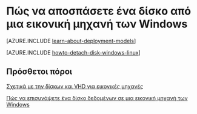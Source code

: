 <properties
    pageTitle="Απόσπαση ένα δίσκο από μια Εικονική Windows | Microsoft Azure"
    description="Μάθετε πώς να αποσπάσετε ένα δίσκο από μια εικονική μηχανή στο Azure χρησιμοποιώντας το μοντέλο κλασική ανάπτυξης."
    services="virtual-machines-windows"
    documentationCenter=""
    authors="cynthn"
    manager="timlt"
    editor=""
    tags="azure-service-management"/>

<tags
    ms.service="virtual-machines-windows"
    ms.workload="infrastructure-services"
    ms.tgt_pltfrm="vm-windows"
    ms.devlang="na"
    ms.topic="article"
    ms.date="09/27/2016"
    ms.author="cynthn"/>



# <a name="how-to-detach-a-disk-from-a-windows-virtual-machine"></a>Πώς να αποσπάσετε ένα δίσκο από μια εικονική μηχανή των Windows

[AZURE.INCLUDE [learn-about-deployment-models](../../includes/learn-about-deployment-models-classic-include.md)]


[AZURE.INCLUDE [howto-detach-disk-windows-linux](../../includes/howto-detach-disk-windows-linux.md)]

## <a name="additional-resources"></a>Πρόσθετοι πόροι

[Σχετικά με την δίσκων και VHD για εικονικές μηχανές](virtual-machines-linux-about-disks-vhds.md)

[Πώς να επισυνάψετε ένα δίσκο δεδομένων σε μια εικονική μηχανή των Windows](virtual-machines-windows-classic-attach-disk.md)
